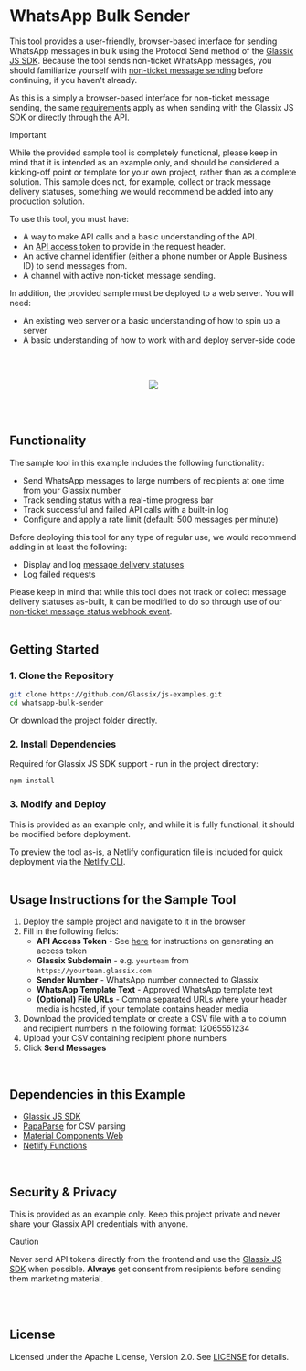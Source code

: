 # WhatsApp Bulk Sender

This tool provides a user-friendly, browser-based interface for sending WhatsApp messages in bulk using the Protocol Send method of the [Glassix JS SDK](https://github.com/Glassix/glassix-js). Because the tool sends non-ticket WhatsApp messages, you should familiarize yourself with [non-ticket message sending](https://docs.glassix.com/docs/send-a-non-ticket-message#/) before continuing, if you haven't already.

As this is a simply a browser-based interface for non-ticket message sending, the same [requirements](https://docs.glassix.com/docs/send-a-non-ticket-message#prerequisites) apply as when sending with the Glassix JS SDK or directly through the API.

> [!IMPORTANT]
> While the provided sample tool is completely functional, please keep in mind that it is intended as an example only, and should be considered a kicking-off point or template for your own project, rather than as a complete solution. This sample does not, for example, collect or track message delivery statuses, something we would recommend be added into any production solution.

To use this tool, you must have:
- A way to make API calls and a basic understanding of the API.
- An [API access token](https://docs.glassix.com/reference/access-token) to provide in the request header.
- An active channel identifier (either a phone number or Apple Business ID) to send messages from.
- A channel with active non-ticket message sending.

In addition, the provided sample must be deployed to a web server. You will need:
- An existing web server or a basic understanding of how to spin up a server
- A basic understanding of how to work with and deploy server-side code

<br>
<br>
<p align="center">
  <img src="https://github.com/user-attachments/assets/d4b0e905-c6f1-4c21-8177-d3933ed9b4eb">
</p>
<br>
<br>

## Functionality

The sample tool in this example includes the following functionality:
- Send WhatsApp messages to large numbers of recipients at one time from your Glassix number
- Track sending status with a real-time progress bar
- Track successful and failed API calls with a built-in log
- Configure and apply a rate limit (default: 500 messages per minute)

Before deploying this tool for any type of regular use, we would recommend adding in at least the following:
- Display and log [message delivery statuses](https://docs.glassix.com/docs/send-a-non-ticket-message#getting-message-status-responses)
- Log failed requests

Please keep in mind that while this tool does not track or collect message delivery statuses as-built, it can be modified to do so through use of our [non-ticket message status webhook event](https://docs.glassix.com/reference/events-overview#/non-ticket-message-status).
<br>
<br>

## Getting Started

### 1. Clone the Repository

```bash
git clone https://github.com/Glassix/js-examples.git
cd whatsapp-bulk-sender
```
Or download the project folder directly.

### 2. Install Dependencies

Required for Glassix JS SDK support - run in the project directory:

```bash
npm install
```

### 3. Modify and Deploy

This is provided as an example only, and while it is fully functional, it should be modified before deployment.

To preview the tool as-is, a Netlify configuration file is included for quick deployment via the [Netlify CLI](https://docs.netlify.com/cli/get-started/#manual-deploys).
<br>
<br>

## Usage Instructions for the Sample Tool

1. Deploy the sample project and navigate to it in the browser
3. Fill in the following fields:
   - **API Access Token** - See [here](https://docs.glassix.com/reference/access-token#/) for instructions on generating an access token
   - **Glassix Subdomain** - e.g. `yourteam` from `https://yourteam.glassix.com`
   - **Sender Number** - WhatsApp number connected to Glassix
   - **WhatsApp Template Text** - Approved WhatsApp template text
   - **(Optional) File URLs** - Comma separated URLs where your header media is hosted, if your template contains header media
4. Download the provided template or create a CSV file with a `to` column and recipient numbers in the following format: 12065551234
5. Upload your CSV containing recipient phone numbers
6. Click **Send Messages**
<br>

## Dependencies in this Example

- [Glassix JS SDK](https://github.com/Glassix/glassix-js)
- [PapaParse](https://www.papaparse.com/) for CSV parsing
- [Material Components Web](https://github.com/material-components/material-components-web)
- [Netlify Functions](https://www.netlify.com/platform/core/functions/)
<br>

## Security & Privacy

This is provided as an example only. Keep this project private and never share your Glassix API credentials with anyone.

> [!CAUTION]
> Never send API tokens directly from the frontend and use the [Glassix JS SDK](https://github.com/Glassix/glassix-js) when possible.
> **Always** get consent from recipients before sending them marketing material.
<br>
<br>

## License

Licensed under the Apache License, Version 2.0. See [LICENSE](https://github.com/Glassix/js-examples/blob/whatsapp-sender/LICENSE) for details.
